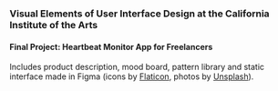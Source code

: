 ### Visual Elements of User Interface Design at the California Institute of the Arts

#### Final Project: Heartbeat Monitor App for Freelancers 

Includes product description, mood board, pattern library and static interface made in Figma (icons by <a href="https://www.flaticon.com">Flaticon</a>, photos by <a href="https://www.unsplash.com">Unsplash</a>).
